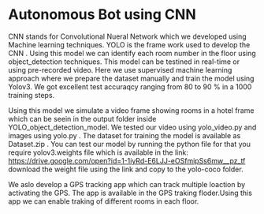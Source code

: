# Autonomous Bot using CNN
CNN stands for Convolutional Nueral Network which we developed using Machine learning techniques. YOLO is the frame work used to develop the CNN . Using this model we can identify each room number in the floor using object_detection techniques. This model can be testined in real-time or using pre-recorded video. Here we use supervised machine learning approach where we prepare the dataset manually and train the model using Yolov3. We got excellent test accuraqcy ranging from 80 to 90 % in a 1000 training steps.

Using this model we simulate a video frame showing rooms in a hotel frame which can be seein in the output folder inside YOLO_object_detection_model. We tested our video using yolo_video.py and images using yolo.py . The dataset for training the model is available as Dataset.zip . You can test our model by running the python file for that you require  yolov3.weights file which is available in the link: https://drive.google.com/open?id=1-1iyRd-E6LJJ-eOSfmipSs6mw__pz_tf download the weight file using the link and copy to the yolo-coco folder.

We aslo develop a GPS tracking app which can track multiple loaction by activating the GPS. The app is available in the GPS traking floder.Using this app we can enable traking of different rooms in each floor.
